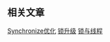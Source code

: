 

## 相关文章
[Synchronize优化](https://juejin.cn/post/7001483226678034439)
[锁升级](https://www.cnblogs.com/star95/p/17542850.html)
[锁与线程](https://tech.youzan.com/javasuo-yu-xian-cheng-de-na-xie-shi/)